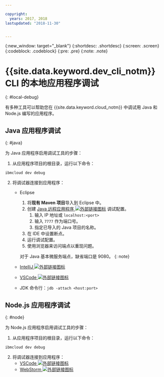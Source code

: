 ```yaml
---

copyright:
  years: 2017, 2018
lastupdated: "2018-11-30"


---
```

{:new_window: target="_blank"}
{:shortdesc: .shortdesc}
{:screen: .screen}
{:codeblock: .codeblock}
{:pre: .pre}
{:note: .note}

# {{site.data.keyword.dev_cli_notm}} CLI 的本地应用程序调试
{: #local-debug}

有多种工具可以帮助您在 {{site.data.keyword.cloud_notm}} 中调试用 Java 和 Node.js 编写的应用程序。

## Java 应用程序调试
{: #java}

为 Java 应用程序启用调试工具的步骤：

1. 从应用程序项目的根目录，运行以下命令：

```
ibmcloud dev debug
```

2. 将调试器连接到应用程序：

	* Eclipse
      1. 将**现有 Maven 项目**导入到 Eclipse 中。
      2. 创建 [Java 远程应用程序 ![外部链接图标](../../icons/launch-glyph.svg "外部链接图标")](http://help.eclipse.org/neon/index.jsp?topic=%2Forg.eclipse.jdt.doc.user%2Ftasks%2Ftask-remotejava_launch_config.htm) 调试配置。
      		1. 输入 IP 地址或 `localhost:<port>`  
      		2. 输入 `7777` 作为端口号。
      		3. 指定已导入的 Java 项目的名称。
      6. 在 IDE 中设置断点。
      7. 运行调试配置。
      8. 使用浏览器来访问端点以重现问题。  
	   
	   对于 Java 基本微服务端点，缺省端口是 9080。
	   {: note}

	* [IntelliJ ![外部链接图标](../../icons/launch-glyph.svg "外部链接图标")](https://www.jetbrains.com/help/idea/2016.3/run-debug-configuration-remote.html)
	* [VSCode ![外部链接图标](../../icons/launch-glyph.svg "外部链接图标")](https://marketplace.visualstudio.com/items?itemName=donjayamanne.javadebugger)
	* JDK 命令行：`jdb -attach <host:port>`

## Node.js 应用程序调试
{: #node}

为 Node.js 应用程序启用调试工具的步骤：

1. 从应用程序项目的根目录，运行以下命令：

```
ibmcloud dev debug
```

2. 将调试器连接到应用程序：
	* [VSCode ![外部链接图标](../../icons/launch-glyph.svg "外部链接图标")](https://blog.docker.com/2016/07/live-debugging-docker/)
	* [WebStorm ![外部链接图标](../../icons/launch-glyph.svg "外部链接图标")](https://blog.alexseifert.com/2016/10/25/debugging-node-js-in-a-docker-container-with-webstorm/)


<!--
## Swift application debugging - content from mike tunnicliffe
{: #swift}

Steps to enable debug for a Swift application:  

1. On the App server (or system where the Swift application will execute), you should start the 'lldb server':
 - `lldb-server platform -->
<!-- listen <port number>`
2. On the App server, build the Kitura-based server application using the debug configuration:
 - `swift build debug`
3. On the App server, start the Kitura-based server application:
 - `./build/debug/Kitura-Starter`
4. On the client system (also known as the host system), start the 'lldb client':
 - `lldb`
5. Configure lldb client to connect to lldb-server:
 - `(lldb) platform select remote-linux`
 - `(lldb) platform connect connect://<ip address server>:<port number server>`
6. Execute commands to debug remote program:
 - `(lldb) process attach -->
<!--pid 3626`
-->
